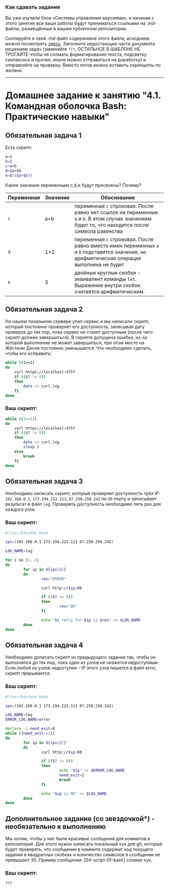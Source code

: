 ### Как сдавать задания

Вы уже изучили блок «Системы управления версиями», и начиная с этого занятия все ваши работы будут приниматься ссылками на .md-файлы, размещённые в вашем публичном репозитории.

Скопируйте в свой .md-файл содержимое этого файла; исходники можно посмотреть [здесь](https://raw.githubusercontent.com/netology-code/sysadm-homeworks/devsys10/04-script-01-bash/README.md). Заполните недостающие части документа решением задач (заменяйте `???`, ОСТАЛЬНОЕ В ШАБЛОНЕ НЕ ТРОГАЙТЕ чтобы не сломать форматирование текста, подсветку синтаксиса и прочее, иначе можно отправиться на доработку) и отправляйте на проверку. Вместо логов можно вставить скриншоты по желани.

---


# Домашнее задание к занятию "4.1. Командная оболочка Bash: Практические навыки"

## Обязательная задача 1

Есть скрипт:
```bash
a=1
b=2
c=a+b
d=$a+$b
e=$(($a+$b))
```

Какие значения переменным c,d,e будут присвоены? Почему?

| Переменная  | Значение | Обоснование                                                                                                                                       |
| ------------- |----------|---------------------------------------------------------------------------------------------------------------------------------------------------|
| `c`  | a+b      | переменная `c` строковая. После равно нет ссылок на переменные `a` и `b`. В этом случае значением будет то, что находится после символа равенства |
| `d`  | 1+2      | переменная `c` строковая. После равно вместо имен переменных `a` и `b` подставятся значения, но арифметическая операция выполнена не будет        |
| `e`  | 3        | двойные круглые скобки - эквивалент команды `let`. Выражение внутри скобок считается арифметическим.                                              |


## Обязательная задача 2
На нашем локальном сервере упал сервис и мы написали скрипт, который постоянно проверяет его доступность, записывая дату проверок до тех пор, пока сервис не станет доступным (после чего скрипт должен завершиться). В скрипте допущена ошибка, из-за которой выполнение не может завершиться, при этом место на Жёстком Диске постоянно уменьшается. Что необходимо сделать, чтобы его исправить:
```bash
while ((1==1)
do
	curl https://localhost:4757
	if (($? != 0))
	then
		date >> curl.log
	fi
done
```

### Ваш скрипт:
```bash
while ((1==1))
do
	curl https://localhost:4757
	if (($? != 0))
	then
		date >> curl.log
		sleep 1
	else
	    break
	fi
done
```

## Обязательная задача 3
Необходимо написать скрипт, который проверяет доступность трёх IP: `192.168.0.1`, `173.194.222.113`, `87.250.250.242` по `80` порту и записывает результат в файл `log`. Проверять доступность необходимо пять раз для каждого узла.

### Ваш скрипт:
```bash
#!/usr/bin/env bash

ips=(192.168.0.1 173.194.222.113 87.250.250.242)

LOG_NAME=log

for i in {1..5}
do
        for ip in ${ips[@]}
        do
                res="ERROR"

                curl http://$ip:80

                if (($? == 0))
                then
                        res="OK"
                fi

                echo "$i retry for $ip is $res" >> $LOG_NAME
        done
done
```

## Обязательная задача 4
Необходимо дописать скрипт из предыдущего задания так, чтобы он выполнялся до тех пор, пока один из узлов не окажется недоступным. Если любой из узлов недоступен - IP этого узла пишется в файл error, скрипт прерывается.

### Ваш скрипт:
```bash
#!/usr/bin/env bash

ips=(192.168.0.1 173.194.222.113 87.250.250.242)

LOG_NAME=log
ERROR_LOG_NAME=error

declare -i need_exit=0
while ((need_exit!=1))
do
        for ip in ${ips[@]}
        do
                curl http://$ip:80

                if (($? != 0))
                then
                        echo "$ip" >> $ERROR_LOG_NAME
                        need_exit=1
                        break
                fi

                echo "$ip is OK" >> $LOG_NAME
        done
done

```

## Дополнительное задание (со звездочкой*) - необязательно к выполнению

Мы хотим, чтобы у нас были красивые сообщения для коммитов в репозиторий. Для этого нужно написать локальный хук для git, который будет проверять, что сообщение в коммите содержит код текущего задания в квадратных скобках и количество символов в сообщении не превышает 30. Пример сообщения: \[04-script-01-bash\] сломал хук.

### Ваш скрипт:
```bash
???
```
